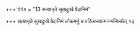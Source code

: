 +++
title = "13 सत्यानृते सुखदुःखे वेदानिमं"

+++
सत्यानृते सुखदुःखे वेदानिमं लोकममुं च परित्यज्यात्मानमन्विच्छेत् १३